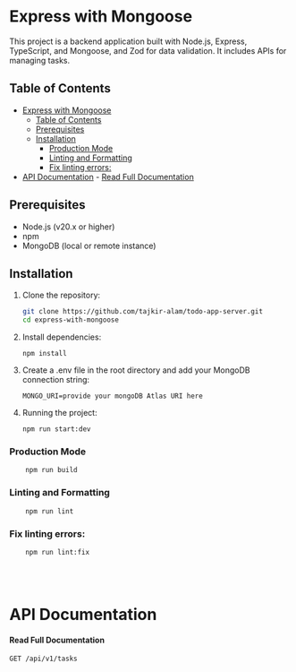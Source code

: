 # Express with Mongoose

This project is a backend application built with Node.js, Express, TypeScript, and Mongoose, and Zod for data validation. It includes APIs for managing tasks.

## Table of Contents

- [Express with Mongoose](#express-with-mongoose)
  - [Table of Contents](#table-of-contents)
  - [Prerequisites](#prerequisites)
  - [Installation](#installation)
    - [Production Mode](#production-mode)
    - [Linting and Formatting](#linting-and-formatting)
    - [Fix linting errors:](#fix-linting-errors)
- [API Documentation](#api-documentation)
      - [Read Full Documentation](#read-full-documentation)

## Prerequisites

- Node.js (v20.x or higher)
- npm
- MongoDB (local or remote instance)

## Installation

1. Clone the repository:

   ```bash
   git clone https://github.com/tajkir-alam/todo-app-server.git
   cd express-with-mongoose
   ```

2. Install dependencies:

   ```
   npm install
   ```

3. Create a .env file in the root directory and add your MongoDB connection string:

   ```
   MONGO_URI=provide your mongoDB Atlas URI here
   ```

4. Running the project:

   ```
   npm run start:dev
   ```

### Production Mode

```npm run build
    npm run build
```

### Linting and Formatting

```
    npm run lint
```

### Fix linting errors:

```
    npm run lint:fix
```

<br />
<br />

# API Documentation

#### Read Full Documentation

`GET /api/v1/tasks`